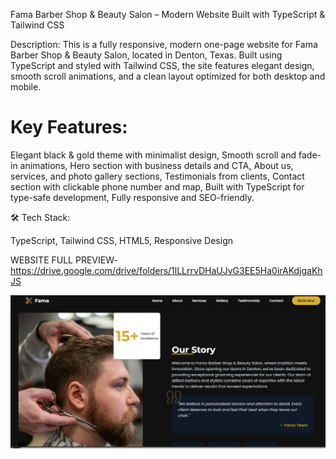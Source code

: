 Fama Barber Shop & Beauty Salon – Modern Website Built with TypeScript & Tailwind CSS

Description:
This is a fully responsive, modern one-page website for Fama Barber Shop & Beauty Salon, located in Denton, Texas. Built using TypeScript and styled with Tailwind CSS, the site features elegant design, smooth scroll animations, and a clean layout optimized for both desktop and mobile.

# Key Features:

Elegant black & gold theme with minimalist design, 
Smooth scroll and fade-in animations, 
Hero section with business details and CTA, 
About us, services, and photo gallery sections, 
Testimonials from clients, 
Contact section with clickable phone number and map, 
Built with TypeScript for type-safe development, 
Fully responsive and SEO-friendly.

🛠️ Tech Stack:

TypeScript, 
Tailwind CSS, 
HTML5, 
Responsive Design

WEBSITE FULL PREVIEW-
https://drive.google.com/drive/folders/1lLLrrvDHaUJvG3EE5Ha0irAKdjgaKhJS

![Alt text](https://github.com/Sagar199-cmd/Fama-Barber-Shop/blob/caebc9c977b11d667a1afcb690ed01afbef10673/Screenshot%202025-05-19%20211440.png)
